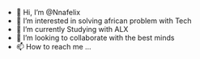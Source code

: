 - 👋 Hi, I’m @Nnafelix
- 👀 I’m interested in solving african problem with Tech
- 🌱 I’m currently Studying with ALX
- 💞️ I’m looking to collaborate with the best minds
- 📫 How to reach me ...

<!---
Nnafelix/Nnafelix is a ✨ special ✨ repository because its `README.md` (this file) appears on your GitHub profile.
You can click the Preview link to take a look at your changes.
--->
